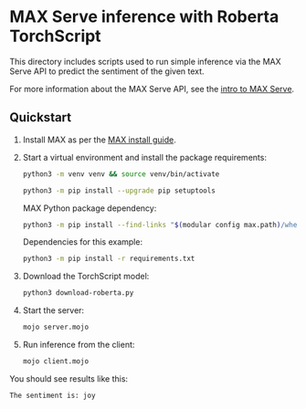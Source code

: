 # MAX Serve inference with Roberta TorchScript

This directory includes scripts used to run simple inference via the MAX
Serve API to predict the sentiment of the given text.

For more information about the MAX Serve API, see the [intro to MAX
Serve](/max/serve/).

## Quickstart

1. Install MAX as per the [MAX install
guide](https://docs.modular.com/max/install/).

2. Start a virtual environment and install the package requirements:

    ```sh
    python3 -m venv venv && source venv/bin/activate

    python3 -m pip install --upgrade pip setuptools
    ```

    MAX Python package dependency:

    ```sh
    python3 -m pip install --find-links "$(modular config max.path)/wheels" max-engine
    ```

    Dependencies for this example:

    ```sh
    python3 -m pip install -r requirements.txt
    ```

3. Download the TorchScript model:

    ```sh
    python3 download-roberta.py
    ```

4. Start the server:

    ```sh
    mojo server.mojo
    ```

5. Run inference from the client:

    ```sh
    mojo client.mojo
    ```

You should see results like this:

```text
The sentiment is: joy
```
